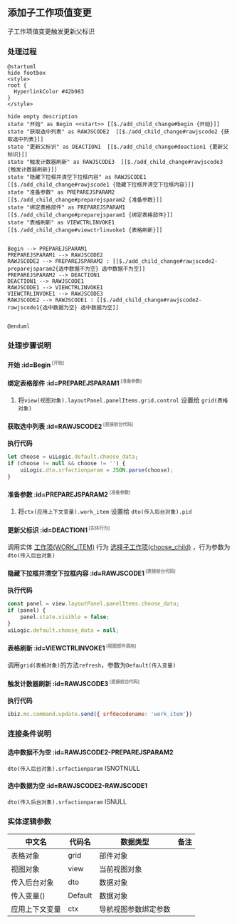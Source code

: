 ## 添加子工作项值变更 <!-- {docsify-ignore-all} -->

   子工作项值变更触发更新父标识

### 处理过程

```plantuml
@startuml
hide footbox
<style>
root {
  HyperlinkColor #42b983
}
</style>

hide empty description
state "开始" as Begin <<start>> [[$./add_child_change#begin {开始}]]
state "获取选中列表" as RAWJSCODE2  [[$./add_child_change#rawjscode2 {获取选中列表}]]
state "更新父标识" as DEACTION1  [[$./add_child_change#deaction1 {更新父标识}]]
state "触发计数器刷新" as RAWJSCODE3  [[$./add_child_change#rawjscode3 {触发计数器刷新}]]
state "隐藏下拉框并清空下拉框内容" as RAWJSCODE1  [[$./add_child_change#rawjscode1 {隐藏下拉框并清空下拉框内容}]]
state "准备参数" as PREPAREJSPARAM2  [[$./add_child_change#preparejsparam2 {准备参数}]]
state "绑定表格部件" as PREPAREJSPARAM1  [[$./add_child_change#preparejsparam1 {绑定表格部件}]]
state "表格刷新" as VIEWCTRLINVOKE1  [[$./add_child_change#viewctrlinvoke1 {表格刷新}]]


Begin --> PREPAREJSPARAM1
PREPAREJSPARAM1 --> RAWJSCODE2
RAWJSCODE2 --> PREPAREJSPARAM2 : [[$./add_child_change#rawjscode2-preparejsparam2{选中数据不为空} 选中数据不为空]]
PREPAREJSPARAM2 --> DEACTION1
DEACTION1 --> RAWJSCODE1
RAWJSCODE1 --> VIEWCTRLINVOKE1
VIEWCTRLINVOKE1 --> RAWJSCODE3
RAWJSCODE2 --> RAWJSCODE1 : [[$./add_child_change#rawjscode2-rawjscode1{选中数据为空} 选中数据为空]]


@enduml
```


### 处理步骤说明

#### 开始 :id=Begin<sup class="footnote-symbol"> <font color=gray size=1>[开始]</font></sup>




#### 绑定表格部件 :id=PREPAREJSPARAM1<sup class="footnote-symbol"> <font color=gray size=1>[准备参数]</font></sup>



1. 将`view(视图对象).layoutPanel.panelItems.grid.control` 设置给  `grid(表格对象)`

#### 获取选中列表 :id=RAWJSCODE2<sup class="footnote-symbol"> <font color=gray size=1>[直接前台代码]</font></sup>



<p class="panel-title"><b>执行代码</b></p>

```javascript
let choose = uiLogic.default.choose_data;
if (choose != null && choose != '') {
    uiLogic.dto.srfactionparam = JSON.parse(choose);
}
```

#### 准备参数 :id=PREPAREJSPARAM2<sup class="footnote-symbol"> <font color=gray size=1>[准备参数]</font></sup>



1. 将`ctx(应用上下文变量).work_item` 设置给  `dto(传入后台对象).pid`

#### 更新父标识 :id=DEACTION1<sup class="footnote-symbol"> <font color=gray size=1>[实体行为]</font></sup>



调用实体 [工作项(WORK_ITEM)](module/ProjMgmt/work_item.md) 行为 [选择子工作项(choose_child)](module/ProjMgmt/work_item#行为) ，行为参数为`dto(传入后台对象)`

#### 隐藏下拉框并清空下拉框内容 :id=RAWJSCODE1<sup class="footnote-symbol"> <font color=gray size=1>[直接前台代码]</font></sup>



<p class="panel-title"><b>执行代码</b></p>

```javascript
const panel = view.layoutPanel.panelItems.choose_data;
if (panel) {
    panel.state.visible = false;
}
uiLogic.default.choose_data = null;
```

#### 表格刷新 :id=VIEWCTRLINVOKE1<sup class="footnote-symbol"> <font color=gray size=1>[视图部件调用]</font></sup>



调用`grid(表格对象)`的方法`refresh`，参数为`Default(传入变量)`
#### 触发计数器刷新 :id=RAWJSCODE3<sup class="footnote-symbol"> <font color=gray size=1>[直接前台代码]</font></sup>



<p class="panel-title"><b>执行代码</b></p>

```javascript
ibiz.mc.command.update.send({ srfdecodename: 'work_item'})
```

### 连接条件说明
#### 选中数据不为空 :id=RAWJSCODE2-PREPAREJSPARAM2

```dto(传入后台对象).srfactionparam``` ISNOTNULL
#### 选中数据为空 :id=RAWJSCODE2-RAWJSCODE1

```dto(传入后台对象).srfactionparam``` ISNULL


### 实体逻辑参数

|    中文名   |    代码名    |  数据类型      |备注 |
| --------| --------| --------  | --------   |
|表格对象|grid|部件对象||
|视图对象|view|当前视图对象||
|传入后台对象|dto|数据对象||
|传入变量(<i class="fa fa-check"/></i>)|Default|数据对象||
|应用上下文变量|ctx|导航视图参数绑定参数||
